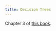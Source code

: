 ```yaml
---
title: Decision Trees
---
```


Chapter 3 of [this book](https://www-users.cs.umn.edu/~kumar001/dmbook/ch3_classification.pdf).  
